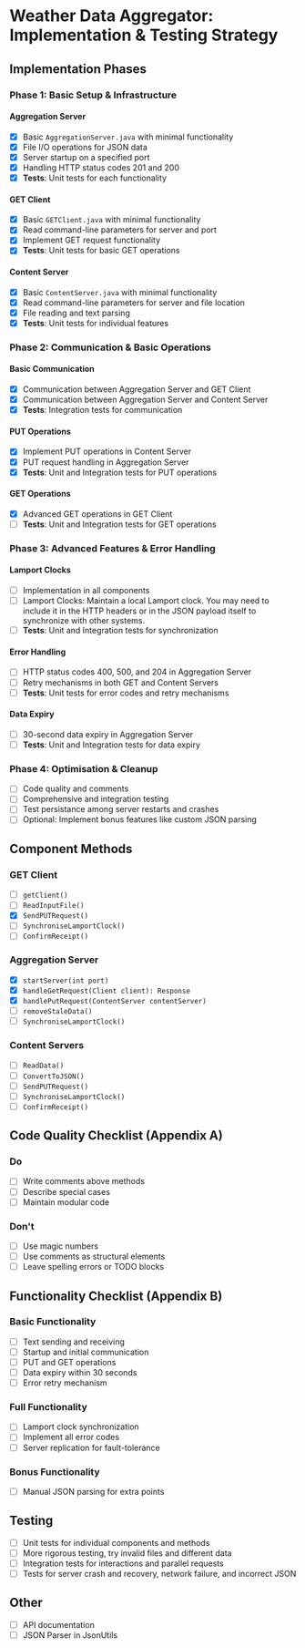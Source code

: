 # Weather Data Aggregator: Implementation & Testing Strategy

## Implementation Phases

### Phase 1: Basic Setup & Infrastructure

#### Aggregation Server

- [x] Basic `AggregationServer.java` with minimal functionality
- [x] File I/O operations for JSON data
- [x] Server startup on a specified port
- [x] Handling HTTP status codes 201 and 200
- [x] **Tests**: Unit tests for each functionality

#### GET Client

- [x] Basic `GETClient.java` with minimal functionality
- [x] Read command-line parameters for server and port
- [x] Implement GET request functionality
- [x] **Tests**: Unit tests for basic GET operations

#### Content Server

- [x] Basic `ContentServer.java` with minimal functionality
- [x] Read command-line parameters for server and file location
- [x] File reading and text parsing
- [x] **Tests**: Unit tests for individual features

### Phase 2: Communication & Basic Operations

#### Basic Communication

- [x] Communication between Aggregation Server and GET Client
- [x] Communication between Aggregation Server and Content Server
- [x] **Tests**: Integration tests for communication

#### PUT Operations

- [x] Implement PUT operations in Content Server
- [x] PUT request handling in Aggregation Server
- [x] **Tests**: Unit and Integration tests for PUT operations

#### GET Operations

- [x] Advanced GET operations in GET Client
- [ ] **Tests**: Unit and Integration tests for GET operations

### Phase 3: Advanced Features & Error Handling

#### Lamport Clocks

- [ ] Implementation in all components
- [ ] Lamport Clocks: Maintain a local Lamport clock. You may need to include it in the HTTP headers or in the JSON payload itself to synchronize with other systems.
- [ ] **Tests**: Unit and Integration tests for synchronization

#### Error Handling

- [ ] HTTP status codes 400, 500, and 204 in Aggregation Server
- [ ] Retry mechanisms in both GET and Content Servers
- [ ] **Tests**: Unit tests for error codes and retry mechanisms

#### Data Expiry

- [ ] 30-second data expiry in Aggregation Server
- [ ] **Tests**: Unit and Integration tests for data expiry

### Phase 4: Optimisation & Cleanup

- [ ] Code quality and comments
- [ ] Comprehensive and integration testing
- [ ] Test persistance among server restarts and crashes
- [ ] Optional: Implement bonus features like custom JSON parsing

## Component Methods

### GET Client

- [ ] `getClient()`
- [ ] `ReadInputFile()`
- [x] `SendPUTRequest()`
- [ ] `SynchroniseLamportClock()`
- [ ] `ConfirmReceipt()`

### Aggregation Server

- [x] `startServer(int port)`
- [x] `handleGetRequest(Client client): Response`
- [x] `handlePutRequest(ContentServer contentServer)`
- [ ] `removeStaleData()`
- [ ] `SynchroniseLamportClock()`

### Content Servers

- [ ] `ReadData()`
- [ ] `ConvertToJSON()`
- [ ] `SendPUTRequest()`
- [ ] `SynchroniseLamportClock()`
- [ ] `ConfirmReceipt()`

## Code Quality Checklist (Appendix A)

### Do

- [ ] Write comments above methods
- [ ] Describe special cases
- [ ] Maintain modular code

### Don't

- [ ] Use magic numbers
- [ ] Use comments as structural elements
- [ ] Leave spelling errors or TODO blocks

## Functionality Checklist (Appendix B)

### Basic Functionality

- [ ] Text sending and receiving
- [ ] Startup and initial communication
- [ ] PUT and GET operations
- [ ] Data expiry within 30 seconds
- [ ] Error retry mechanism

### Full Functionality

- [ ] Lamport clock synchronization
- [ ] Implement all error codes
- [ ] Server replication for fault-tolerance

### Bonus Functionality

- [ ] Manual JSON parsing for extra points

## Testing

- [ ] Unit tests for individual components and methods
- [ ] More rigorous testing, try invalid files and different data
- [ ] Integration tests for interactions and parallel requests
- [ ] Tests for server crash and recovery, network failure, and incorrect JSON

## Other

- [ ] API documentation
- [ ] JSON Parser in JsonUtils
